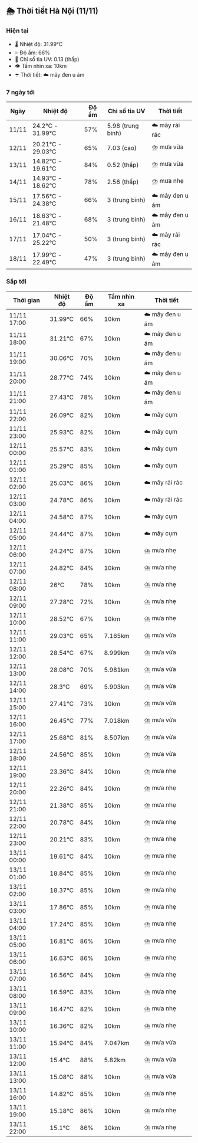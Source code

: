 ## 🌦️ Thời tiết Hà Nội (11/11)

### Hiện tại

- 🌡️ Nhiệt độ: 31.99℃
- 💦 Độ ẩm: 66%
- 🌟 Chỉ số tia UV: 0.13 (thấp)
- 👁️ Tầm nhìn xa: 10km
- ☂️ Thời tiết: ☁️ mây đen u ám

### 7 ngày tới

| Ngày | Nhiệt độ | Độ ẩm | Chỉ số tia UV | Thời tiết |
| --- | --- | --- | --- | --- |
| 11/11 | 24.2℃ - 31.99℃ | 57% | 5.98 (trung bình) | ☁️ mây rải rác |
| 12/11 | 20.21℃ - 29.03℃ | 65% | 7.03 (cao) | ⛈️ mưa vừa |
| 13/11 | 14.82℃ - 19.61℃ | 84% | 0.52 (thấp) | ⛈️ mưa vừa |
| 14/11 | 14.93℃ - 18.62℃ | 78% | 2.56 (thấp) | ⛈️ mưa nhẹ |
| 15/11 | 17.56℃ - 24.38℃ | 66% | 3 (trung bình) | ☁️ mây đen u ám |
| 16/11 | 18.63℃ - 21.48℃ | 68% | 3 (trung bình) | ☁️ mây đen u ám |
| 17/11 | 17.04℃ - 25.22℃ | 50% | 3 (trung bình) | ☁️ mây rải rác |
| 18/11 | 17.99℃ - 22.49℃ | 47% | 3 (trung bình) | ☁️ mây đen u ám |

### Sắp tới

| Thời gian | Nhiệt độ | Độ ẩm | Tầm nhìn xa | Thời tiết |
| --- | --- | --- | --- | --- |
| 11/11 17:00 | 31.99℃ | 66% | 10km | ☁️ mây đen u ám |
| 11/11 18:00 | 31.21℃ | 67% | 10km | ☁️ mây đen u ám |
| 11/11 19:00 | 30.06℃ | 70% | 10km | ☁️ mây đen u ám |
| 11/11 20:00 | 28.77℃ | 74% | 10km | ☁️ mây đen u ám |
| 11/11 21:00 | 27.43℃ | 78% | 10km | ☁️ mây đen u ám |
| 11/11 22:00 | 26.09℃ | 82% | 10km | ☁️ mây cụm |
| 11/11 23:00 | 25.93℃ | 82% | 10km | ☁️ mây cụm |
| 12/11 00:00 | 25.57℃ | 83% | 10km | ☁️ mây cụm |
| 12/11 01:00 | 25.29℃ | 85% | 10km | ☁️ mây cụm |
| 12/11 02:00 | 25.03℃ | 86% | 10km | ☁️ mây rải rác |
| 12/11 03:00 | 24.78℃ | 86% | 10km | ☁️ mây rải rác |
| 12/11 04:00 | 24.58℃ | 87% | 10km | ☁️ mây cụm |
| 12/11 05:00 | 24.44℃ | 87% | 10km | ☁️ mây cụm |
| 12/11 06:00 | 24.24℃ | 87% | 10km | ⛈️ mưa nhẹ |
| 12/11 07:00 | 24.82℃ | 84% | 10km | ⛈️ mưa nhẹ |
| 12/11 08:00 | 26℃ | 78% | 10km | ⛈️ mưa nhẹ |
| 12/11 09:00 | 27.28℃ | 72% | 10km | ⛈️ mưa nhẹ |
| 12/11 10:00 | 28.52℃ | 67% | 10km | ⛈️ mưa nhẹ |
| 12/11 11:00 | 29.03℃ | 65% | 7.165km | ⛈️ mưa vừa |
| 12/11 12:00 | 28.54℃ | 67% | 8.999km | ⛈️ mưa vừa |
| 12/11 13:00 | 28.08℃ | 70% | 5.981km | ⛈️ mưa vừa |
| 12/11 14:00 | 28.3℃ | 69% | 5.903km | ⛈️ mưa vừa |
| 12/11 15:00 | 27.41℃ | 73% | 10km | ⛈️ mưa vừa |
| 12/11 16:00 | 26.45℃ | 77% | 7.018km | ⛈️ mưa vừa |
| 12/11 17:00 | 25.68℃ | 81% | 8.507km | ⛈️ mưa vừa |
| 12/11 18:00 | 24.56℃ | 85% | 10km | ⛈️ mưa vừa |
| 12/11 19:00 | 23.36℃ | 84% | 10km | ⛈️ mưa nhẹ |
| 12/11 20:00 | 22.26℃ | 84% | 10km | ⛈️ mưa nhẹ |
| 12/11 21:00 | 21.38℃ | 85% | 10km | ⛈️ mưa nhẹ |
| 12/11 22:00 | 20.78℃ | 84% | 10km | ⛈️ mưa nhẹ |
| 12/11 23:00 | 20.21℃ | 83% | 10km | ⛈️ mưa nhẹ |
| 13/11 00:00 | 19.61℃ | 84% | 10km | ⛈️ mưa nhẹ |
| 13/11 01:00 | 18.84℃ | 85% | 10km | ⛈️ mưa nhẹ |
| 13/11 02:00 | 18.37℃ | 85% | 10km | ⛈️ mưa nhẹ |
| 13/11 03:00 | 17.86℃ | 85% | 10km | ⛈️ mưa nhẹ |
| 13/11 04:00 | 17.24℃ | 85% | 10km | ⛈️ mưa nhẹ |
| 13/11 05:00 | 16.81℃ | 86% | 10km | ⛈️ mưa nhẹ |
| 13/11 06:00 | 16.63℃ | 86% | 10km | ⛈️ mưa nhẹ |
| 13/11 07:00 | 16.56℃ | 84% | 10km | ⛈️ mưa nhẹ |
| 13/11 08:00 | 16.59℃ | 83% | 10km | ⛈️ mưa nhẹ |
| 13/11 09:00 | 16.47℃ | 82% | 10km | ⛈️ mưa nhẹ |
| 13/11 10:00 | 16.36℃ | 82% | 10km | ⛈️ mưa nhẹ |
| 13/11 11:00 | 15.94℃ | 84% | 7.047km | ⛈️ mưa vừa |
| 13/11 12:00 | 15.4℃ | 88% | 5.82km | ⛈️ mưa vừa |
| 13/11 13:00 | 15.08℃ | 88% | 10km | ⛈️ mưa vừa |
| 13/11 16:00 | 14.82℃ | 85% | 10km | ⛈️ mưa nhẹ |
| 13/11 19:00 | 15.18℃ | 86% | 10km | ⛈️ mưa nhẹ |
| 13/11 22:00 | 15.1℃ | 86% | 10km | ⛈️ mưa nhẹ |
